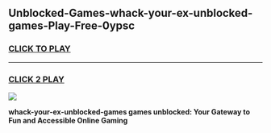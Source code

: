 
## Unblocked-Games-whack-your-ex-unblocked-games-Play-Free-0ypsc
<h3>
<a href="https://premium76.site?title=whack-your-ex-unblocked-games&ref=17A">CLICK TO PLAY</a></h3>
<hr>

<h3>
<a href="https://premium76.site?title=whack-your-ex-unblocked-games&ref=17A">CLICK 2 PLAY</a>
  
</h3>

<a href="https://premium76.site?title=whack-your-ex-unblocked-games&ref=17A"><img src="https://clearcache.store/games.png"></a>


**whack-your-ex-unblocked-games games unblocked: Your Gateway to Fun and Accessible Online Gaming**
